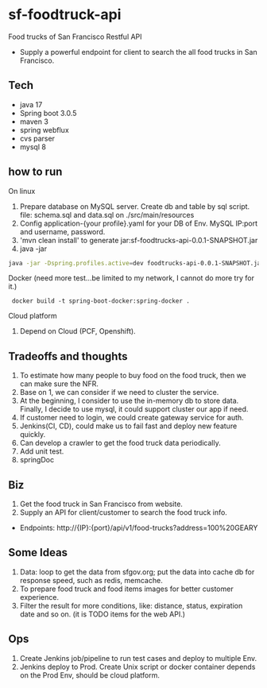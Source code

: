 # sf-foodtruck-api
Food trucks of San Francisco Restful API
- Supply a powerful endpoint for client to search the all food trucks in San Francisco.

## Tech
- java 17
- Spring boot 3.0.5
- maven 3
- spring webflux
- cvs parser
- mysql 8

## how to run
On linux
1. Prepare database on MySQL server. Create db and table by sql script. file: schema.sql and data.sql on ./src/main/resources
2. Config application-{your profile}.yaml for your DB of Env. MySQL IP:port and username, password.
3. 'mvn clean install' to generate jar:sf-foodtrucks-api-0.0.1-SNAPSHOT.jar
4. java -jar
```bash
java -jar -Dspring.profiles.active=dev foodtrucks-api-0.0.1-SNAPSHOT.jar 
```
Docker (need more test...be limited to my network, I cannot do more try for it.)
```shell
 docker build -t spring-boot-docker:spring-docker .
```
Cloud platform
1. Depend on Cloud (PCF, Openshift). 

## Tradeoffs and thoughts
1. To estimate how many people to buy food on the food truck, then we can make sure the NFR.
2. Base on 1, we can consider if we need to cluster the service.
3. At the beginning, I consider to use the in-memory db to store data. Finally, I decide to use mysql, it could support cluster our app if need.
4. If customer need to login, we could create gateway service for auth.
5. Jenkins(CI, CD), could make us to fail fast and deploy new feature quickly.
6. Can develop a crawler to get the food truck data periodically.
7. Add unit test.
8. springDoc

## Biz
1. Get the food truck in San Francisco from website.
2. Supply an API for client/customer to search the food truck info.

- Endpoints: http://{IP}:{port}/api/v1/food-trucks?address=100%20GEARY 

## Some Ideas 
1. Data: loop to get the data from sfgov.org; put the data into cache db for response speed, such as redis, memcache.
2. To prepare food truck and food items images for better customer experience.
3. Filter the result for more conditions, like: distance, status, expiration date and so on. (it is TODO items for the web API.)

## Ops 
1. Create Jenkins job/pipeline to run test cases and deploy to multiple Env.
2. Jenkins deploy to Prod. Create Unix script or docker container depends on the Prod Env, should be cloud platform.

